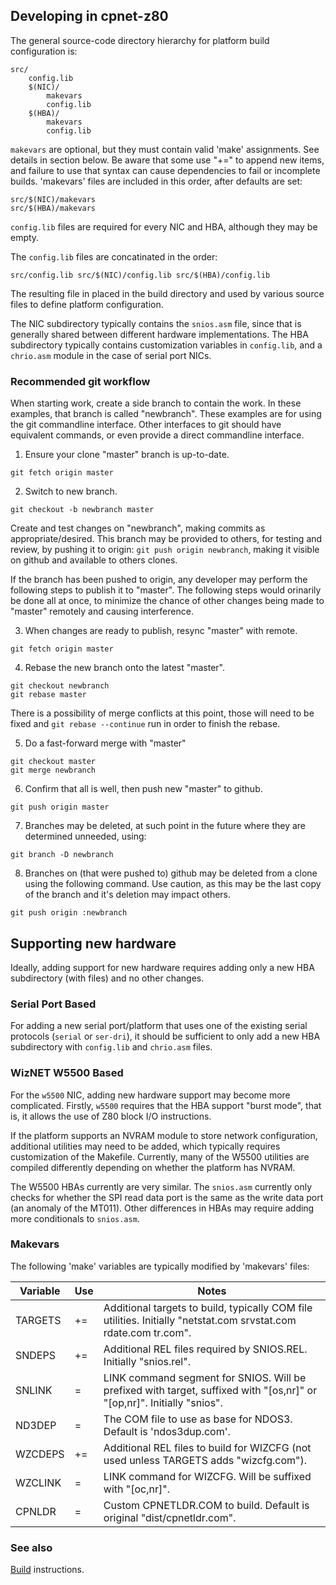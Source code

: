 ## Developing in cpnet-z80

The general source-code directory hierarchy for platform build
configuration is:
```
src/
    config.lib
    $(NIC)/
        makevars
        config.lib
    $(HBA)/
        makevars
        config.lib
```

`makevars` are optional, but they must contain valid 'make' assignments.
See details in section below.
Be aware that some use "+=" to append new items, and failure to use that
syntax can cause dependencies to fail or incomplete builds.
'makevars' files are included in this order, after defaults are set:
```
src/$(NIC)/makevars
src/$(HBA)/makevars
```

`config.lib` files are required for every NIC and HBA, although they
may be empty.

The `config.lib` files are concatinated in the order:
```
src/config.lib src/$(NIC)/config.lib src/$(HBA)/config.lib
```
The resulting file in placed in the build directory and used
by various source files to define platform configuration.

The NIC subdirectory typically contains the `snios.asm` file,
since that is generally shared between different hardware implementations.
The HBA subdirectory typically contains customization variables
in `config.lib`, and a `chrio.asm` module in the case of
serial port NICs.

### Recommended git workflow

When starting work, create a side branch to contain the work.
In these examples, that branch is called "newbranch".
These examples are for using the git commandline interface.
Other interfaces to git should have equivalent commands,
or even provide a direct commandline interface.

1. Ensure your clone "master" branch is up-to-date.
```
git fetch origin master
```

2. Switch to new branch.
```
git checkout -b newbranch master
```

Create and test changes on "newbranch", making commits as appropriate/desired.
This branch may be provided to others, for testing and review, by pushing
it to origin: `git push origin newbranch`, making it visible on github and
available to others clones.

If the branch has been pushed to origin, any developer may perform the
following steps to publish it to "master". The following steps would
orinarily be done all at once, to minimize the chance of other
changes being made to "master" remotely and causing interference.

3. When changes are ready to publish, resync "master" with remote.
```
git fetch origin master
```

4. Rebase the new branch onto the latest "master".
```
git checkout newbranch
git rebase master
```
There is a possibility of merge conflicts at this point, those will
need to be fixed and `git rebase --continue` run in order to finish
the rebase.

5. Do a fast-forward merge with "master"
```
git checkout master
git merge newbranch
```

6. Confirm that all is well, then push new "master" to github.
```
git push origin master
```

7. Branches may be deleted, at such point in the future where
they are determined unneeded, using:
```
git branch -D newbranch
```

8. Branches on (that were pushed to) github may be deleted from
a clone using the following command. Use caution, as this may be the last
copy of the branch and it's deletion may impact others.
```
git push origin :newbranch
```


## Supporting new hardware

Ideally, adding support for new hardware requires adding
only a new HBA subdirectory (with files) and no other changes.

### Serial Port Based

For adding a new serial port/platform that uses one of the
existing serial protocols (`serial` or `ser-dri`), it should be sufficient
to only add a new HBA subdirectory with `config.lib` and `chrio.asm` files.

### WizNET W5500 Based

For the `w5500` NIC, adding new hardware support may become more complicated.
Firstly, `w5500` requires that the HBA support "burst mode", that is, it
allows the use of Z80 block I/O instructions.

If the platform supports an NVRAM module to store network configuration,
additional utilities may need to be added, which typically requires
customization of the Makefile. Currently, many of the W5500 utilities
are compiled differently depending on whether the platform has NVRAM.

The W5500 HBAs currently are very similar.
The `snios.asm` currently only checks for whether the SPI
read data port is the same as the write data port (an anomaly of
the MT011). Other differences in HBAs may require adding more conditionals
to `snios.asm`.

### Makevars

The following 'make' variables are typically modified by 'makevars' files:

Variable|Use|Notes
--------|---|----------------------
TARGETS|+=|Additional targets to build, typically COM file utilities. Initially "netstat.com srvstat.com rdate.com tr.com".
SNDEPS|+=|Additional REL files required by SNIOS.REL. Initially "snios.rel".
SNLINK|=|LINK command segment for SNIOS. Will be prefixed with target, suffixed with "[os,nr]" or "[op,nr]". Initially "snios".
ND3DEP|=|The COM file to use as base for NDOS3. Default is 'ndos3dup.com'.
WZCDEPS|+=|Additional REL files to build for WIZCFG (not used unless TARGETS adds "wizcfg.com").
WZCLINK|=|LINK command for WIZCFG. Will be suffixed with "[oc,nr]".
CPNLDR|=|Custom CPNETLDR.COM to build. Default is original "dist/cpnetldr.com".

### See also

[Build](BUILD.md) instructions.

